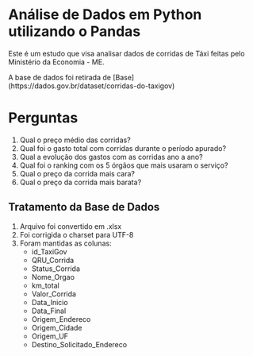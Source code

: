 # Análise de Dados em Python utilizando o Pandas

Este é um estudo que visa analisar dados de corridas de Táxi feitas pelo Ministério da Economia - ME.
<p>A base de dados foi retirada de [Base](https://dados.gov.br/dataset/corridas-do-taxigov)</p>

# Perguntas
1. Qual o preço médio das corridas?
1. Qual foi o gasto total com corridas durante o período apurado?
1. Qual a evolução dos gastos com as corridas ano a ano?
1. Qual foi o ranking com os 5 órgãos que mais usaram o serviço?
1. Qual o preço da corrida mais cara?
1. Qual o preço da corrida mais barata?

## Tratamento da Base de Dados
1. Arquivo foi convertido em .xlsx
1. Foi corrigida o charset para UTF-8
1. Foram mantidas as colunas:
    * id_TaxiGov
    * QRU_Corrida
    * Status_Corrida
    * Nome_Orgao
    * km_total
    * Valor_Corrida
    * Data_Inicio
    * Data_Final
    * Origem_Endereco
    * Origem_Cidade
    * Origem_UF
    * Destino_Solicitado_Endereco





